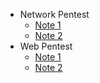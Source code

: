 - Network Pentest
  - [Note 1](docs/network_pentest/note1.md)
  - [Note 2](docs/network_pentest/note2.md)
- Web Pentest
  - [Note 1](docs/web_pentest/note1.md)
  - [Note 2](docs/web_pentest/note2.md)

